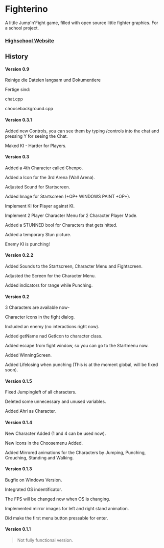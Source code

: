 Fighterino
==========

A little Jump'n'Fight game, filled with open source little fighter graphics. For a school project.

### [Highschool Website](http://www.htw-berlin.de/)

## History

#### Version 0.9

Reinige die Dateien langsam und Dokumentiere

Fertige sind:

chat.cpp

choosebackground.cpp

#### Version 0.3.1

Added new Controls, you can see them by typing /controls into the chat and pressing Y for seeing the Chat.

Maked KI - Harder for Players.

#### Version 0.3

Added a 4th Character called Chenpo.

Added a Icon for the 3rd Arena (Wall Arena).

Adjusted Sound for Startscreen.

Added Image for Startscreen (+OP+ WINDOWS PAINT +OP+).

Implement KI for Player against KI.

Implement 2 Player Character Menu for 2 Character Player Mode.

Added a STUNNED bool for Characters that gets hitted. 

Added a temporary Stun picture.

Enemy KI is punching!

#### Version 0.2.2

Added Sounds to the Startscreen, Character Menu and Fightscreen.

Adjusted the Screen for the Character Menu.

Added indicators for range while Punching.

#### Version 0.2

3 Characters are available now-

Character icons in the fight dialog.

Included an enemy (no interactions right now).

Added getName nad GetIcon to character class.

Added escape from fight window, so you can go to the Startmenu now.

Added WinningScreen.

Added Lifelosing when punching (This is at the moment global, will be fixed soon).

#### Version 0.1.5

Fixed Jumpingleft of all characters.

Deleted some unnecessary and unused variables.

Added Ahri as Character.

#### Version 0.1.4

New Character Added (1 and 4 can be used now).

New Icons in the Choosemenu Added.

Added Mirrored animations for the Characters by Jumping, Punching, Crouching, Standing and Walking.

#### Version 0.1.3

Bugfix on Windows Version.

Integrated OS indentificator.

The FPS will be changed now when OS is changing.

Implemented mirror images for left and right stand animation.

Did make the first menu button pressable for enter.

#### Version 0.1.1
> Not fully functional version.

